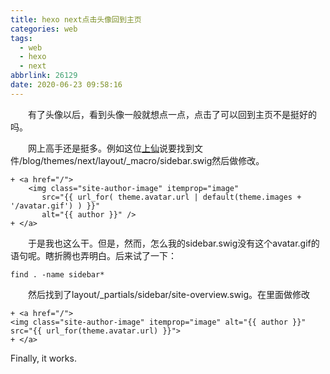 ```yaml
---
title: hexo next点击头像回到主页
categories: web
tags:
  - web
  - hexo
  - next
abbrlink: 26129
date: 2020-06-23 09:58:16
---
```


&emsp;&emsp;有了头像以后，看到头像一般就想点一点，点击了可以回到主页不是挺好的吗。
<!-- more -->
&emsp;&emsp;网上高手还是挺多。例如这位[上仙](http://eternalzttz.com/hexo-next.html)说要找到文件/blog/themes/next/layout/_macro/sidebar.swig然后做修改。
```
+ <a href="/">
    <img class="site-author-image" itemprop="image"
       src="{{ url_for( theme.avatar.url | default(theme.images + '/avatar.gif') ) }}"
       alt="{{ author }}" />
+ </a>
```
&emsp;&emsp;于是我也这么干。但是，然而，怎么我的sidebar.swig没有这个avatar.gif的语句呢。瞎折腾也弄明白。后来试了一下：
```
find . -name sidebar*
```
&emsp;&emsp;然后找到了layout/_partials/sidebar/site-overview.swig。在里面做修改
```
+ <a href="/">
<img class="site-author-image" itemprop="image" alt="{{ author }}"
src="{{ url_for(theme.avatar.url) }}">
+ </a>
```
Finally, it works.
